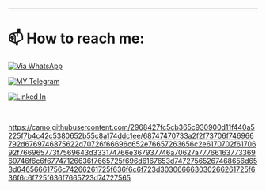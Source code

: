  
  
  </p>


---

# 📫 How to reach me:

[![Via WhatsApp](https://img.shields.io/badge/WhatsApp-25D366?style=for-the-badge&logo=whatsapp&logoColor=white)](https://wa.me/201154869468?text=جتلك+من+المنصه🗿💗)

[![MY Telegram](https://img.shields.io/badge/telegram-1b77FF.svg?style=for-the-badge&logo=telegram)](https://t.me/YA55EN) 

[![Linked In](https://img.shields.io/badge/linkedIn-1b77FF.svg?style=for-the-badge&logo=linkedIn)](https://www.linkedin.com/in/m-suhail-6839552a2/) <br>

<br>









<!--
**SuhailTechInfo/SuhailTechInfo** is a ✨ _special_ ✨ repository because its `README.md` (this file) appears on your GitHub profile.

Here are some ideas to get you started:

- 🔭 I’m currently working on ...
- 🌱 I’m currently learning ...
- 👯 I’m looking to collaborate on ...
- 🤔 I’m looking for help with ...
- 💬 Ask me about ...
- 📫 How to reach me: ...
- 😄 Pronouns: ...
- ⚡ Fun fact: ...
-->


https://camo.githubusercontent.com/2968427fc5cb365c930900d11f440a5225f7b4c42c5380652b55c8a174ddc1ee/68747470733a2f2f73706f746966792d6769746875622d70726f66696c652e76657263656c2e6170702f6170692f766965773f7569643d333174766e367937746a70627a7776616377336969746f6c6f67747126636f7665725f696d6167653d74727565267468656d653d64656661756c74266261725f636f6c6f723d303066663030266261725f636f6c6f725f636f7665723d74727565

